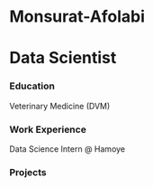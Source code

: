# Monsurat-Afolabi

# Data Scientist

### Education
Veterinary Medicine (DVM)

### Work Experience
Data Science Intern @ Hamoye

### Projects
